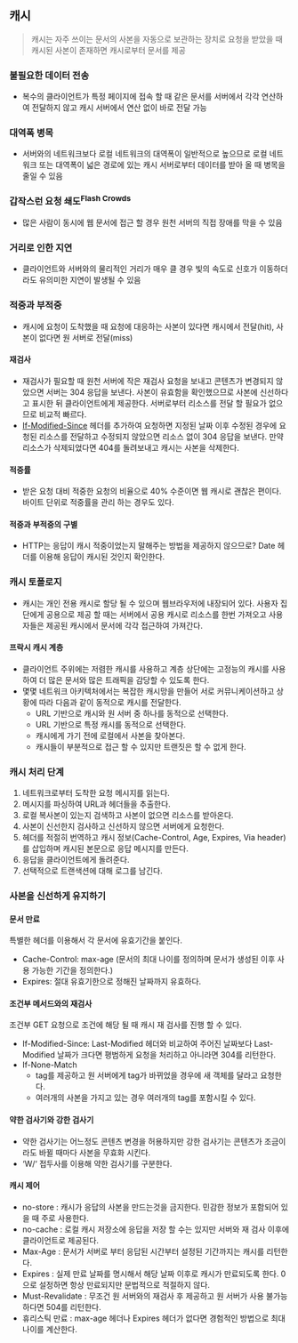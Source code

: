 ## 캐시
> 캐시는 자주 쓰이는 문서의 사본을 자동으로 보관하는 장치로 요청을 받았을 때 캐시된 사본이 존재하면 캐시로부터 문서를 제공

### 불필요한 데이터 전송
- 복수의 클라이언트가 특정 페이지에 접속 할 때 같은 문서를 서버에서 각각 연산하여 전달하지 않고 캐시 서버에서 연산 없이 바로 전달 가능
### 대역폭 병목
- 서버와의 네트워크보다 로컬 네트워크의 대역폭이 일반적으로 높으므로 로컬 네트워크 또는 대역폭이 넓은 경로에 있는 캐시 서버로부터 데이터를 받아 올 때 병목을 줄일 수 있음
### 갑작스런 요청 쇄도<sup>Flash Crowds</sup>
- 많은 사람이 동시에 웹 문서에 접근 할 경우 원천 서버의 직접 장애를 막을 수 있음
### 거리로 인한 지연
- 클라이언트와 서버와의 물리적인 거리가 매우 클 경우 빛의 속도로 신호가 이동하더라도 유의미한 지연이 발생될 수 있음
### 적중과 부적중
- 캐시에 요청이 도착했을 때 요청에 대응하는 사본이 있다면 캐시에서 전달(hit), 사본이 없다면 원 서버로 전달(miss)
#### 재검사
- 재검사가 필요할 때 원천 서버에 작은 재검사 요청을 보내고 콘텐츠가 변경되지 않았으면 서버는 304 응답을 보낸다. 사본이 유효함을 확인했으므로 사본에 신선하다고 표시한 뒤 클라이언트에게 제공한다. 서버로부터 리소스를 전달 할 필요가 없으므로 비교적 빠르다.
- [If-Modified-Since](https://developer.mozilla.org/ko/docs/Web/HTTP/Headers/If-Modified-Since) 헤더를 추가하여 요청하면 지정된 날짜 이후 수정된 경우에 요청된 리소스를 전달하고 수정되지 않았으면 리소스 없이 304 응답을 보낸다. 만약 리소스가 삭제되었다면 404를 돌려보내고 캐시는 사본을 삭제한다.
#### 적중률
- 받은 요청 대비 적중한 요청의 비율으로 40% 수준이면 웹 캐시로 괜찮은 편이다. 바이트 단위로 적중률을 관리 하는 경우도 있다.
#### 적중과 부적중의 구별
- HTTP는 응답이 캐시 적중이었는지 말해주는 방법을 제공하지 않으므로? Date 헤더를 이용해 응답이 캐시된 것인지 확인한다.

### 캐시 토폴로지
- 캐시는 개인 전용 캐시로 할당 될 수 있으며 웹브라우저에 내장되어 있다. 사용자 집단에게 공용으로 제공 할 때는 서버에서 공용 캐시로 리소스를 한번 가져오고 사용자들은 제공된 캐시에서 문서에 각각 접근하여 가져간다.
#### 프락시 캐시 계층
- 클라이언트 주위에는 저렴한 캐시를 사용하고 계층 상단에는 고정능의 캐시를 사용하여 더 많은 문서와 많은 트래픽을 감당할 수 있도록 한다.
- 몇몇 네트워크 아키텍처에서는 복잡한 캐시망을 만들어 서로 커뮤니케이션하고 상황에 따라 다음과 같이 동적으로 캐시를 전달한다.
  - URL 기반으로 캐시와 원 서버 중 하나를 동적으로 선택한다.
  - URL 기반으로 특정 캐시를 동적으로 선택한다.
  - 캐시에게 가기 전에 로컬에서 사본을 찾아본다.
  - 캐시들이 부분적으로 접근 할 수 있지만 트랜짓은 할 수 없게 한다.
  
### 캐시 처리 단계
1. 네트워크로부터 도착한 요청 메시지를 읽는다.
2. 메시지를 파싱하여 URL과 헤더들을 추출한다.
3. 로컬 복사본이 있는지 검색하고 사본이 없으면 리소스를 받아온다.
4. 사본이 신선한지 검사하고 신선하지 않으면 서버에게 요청한다.
5. 헤더를 적절히 번역하고 캐시 정보(Cache-Control, Age, Expires, Via header)를 삽입하며 캐시된 본문으로 응답 메시지를 만든다.
6. 응답을 클라이언트에게 돌려준다.
7. 선택적으로 트랜색션에 대해 로그를 남긴다.

### 사본을 신선하게 유지하기
#### 문서 만료
특별한 헤더를 이용해서 각 문서에 유효기간을 붙인다.
- Cache-Control: max-age (문서의 최대 나이를 정의하며 문서가 생성된 이후 사용 가능한 기간을 정의한다.)
- Expires: 절대 유효기한으로 정해진 날짜까지 유효하다.
#### 조건부 메서드와의 재검사
조건부 GET 요청으로 조건에 해당 될 때 캐시 재 검사를 진행 할 수 있다.
- If-Modified-Since: Last-Modified 헤더와 비교하여 주어진 날짜보다 Last-Modified 날짜가 크다면 평범하게 요청을 처리하고 아니라면 304를 리턴한다.
- If-None-Match
  - tag를 제공하고 원 서버에게 tag가 바뀌었을 경우에 새 객체를 달라고 요청한다.
  - 여러개의 사본을 가지고 있는 경우 여러개의 tag를 포함시킬 수 있다.

#### 약한 검사기와 강한 검사기
- 약한 검사기는 어느정도 콘텐츠 변경을 허용하지만 강한 검사기는 콘텐츠가 조금이라도 바뀔 때마다 사본을 무효화 시킨다.
- ‘W/‘ 접두사를 이용해 약한 검사기를 구분한다.

#### 캐시 제어
- no-store : 캐시가 응답의 사본을 만드는것을 금지한다. 민감한 정보가 포함되어 있을 때 주로 사용한다.
- no-cache : 로컬 캐시 저장소에 응답을 저장 할 수는 있지만 서버와 재 검사 이후에 클라이언트로 제공된다.
- Max-Age : 문서가 서버로 부터 응답된 시간부터 설정된 기간까지는 캐시를 리턴한다.
- Expires : 실제 만료 날짜를 명시해서 해당 날짜 이후로 캐시가 만료되도록 한다. 0으로 설정하면 항상 만료되지만 문법적으로 적절하지 않다.
- Must-Revalidate : 무조건 원 서버와의 재검사 후 제공하고 원 서버가 사용 불가능하다면 504를 리턴한다.
- 휴리스틱 만료 : max-age 헤더나 Expires 헤더가 없다면 경험적인 방법으로 최대 나이를 계산한다.



